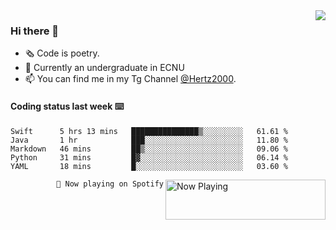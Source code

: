 <img  align="right" src="https://github-readme-stats.vercel.app/api?username=BillChen2K&show_icons=true&count_private=true&hide_title=true">

### Hi there 👋

- 🗞 Code is poetry.
- 🌱 Currently an undergraduate in ECNU
- 📫 You can find me in my Tg Channel [@Hertz2000](https://t.me/Hertz2000).

#### Coding status last week ⌨️

<!--START_SECTION:waka-->
```text
Swift      5 hrs 13 mins   ███████████████▒░░░░░░░░░   61.61 % 
Java       1 hr            ███░░░░░░░░░░░░░░░░░░░░░░   11.80 % 
Markdown   46 mins         ██▒░░░░░░░░░░░░░░░░░░░░░░   09.06 % 
Python     31 mins         █▓░░░░░░░░░░░░░░░░░░░░░░░   06.14 % 
YAML       18 mins         █░░░░░░░░░░░░░░░░░░░░░░░░   03.60 % 
```
<!--END_SECTION:waka-->


<div>
<a href="https://spotify-now-playing.billchen2k.vercel.app/now-playing?open">
   <img align="right" src="https://spotify-now-playing.billchen2k.vercel.app/now-playing" width="256" height="64" alt="Now Playing">
</a>
</div>

<div>
<p align="right"><code>🎵 Now playing on Spotify</code></p>
</div>

<!--
**BillChen2K/BillChen2K** is a ✨ _special_ ✨ repository because its `README.md` (this file) appears on your GitHub profile.

Here are some ideas to get you started:

- 🔭 I’m currently working on ...
- 🌱 I’m currently learning ...
- 👯 I’m looking to collaborate on ...
- 🤔 I’m looking for help with ...
- 💬 Ask me about ...
- 📫 How to reach me: ...
- 😄 Pronouns: ...
- ⚡ Fun fact: ...
-->
